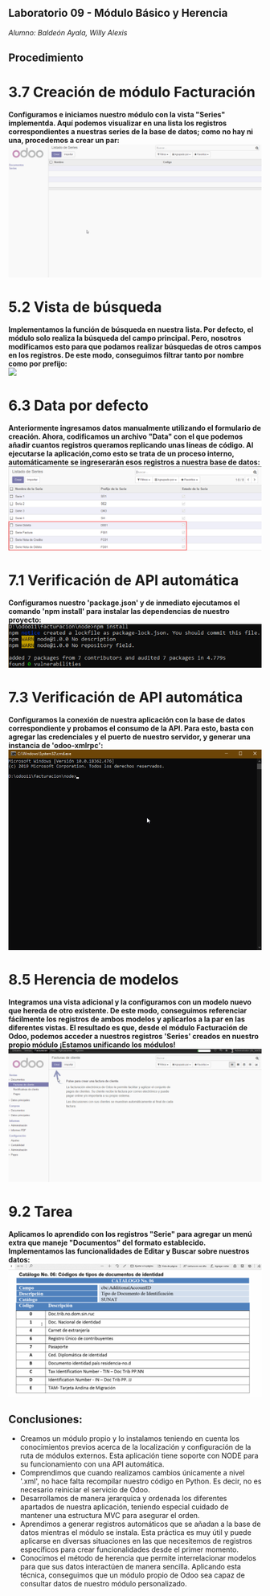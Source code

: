 ## Laboratorio 09 - Módulo Básico y Herencia 
*Alumno: Baldeón Ayala, Willy Alexis*

## Procedimiento

# 3.7 Creación de módulo Facturación
**Configuramos e iniciamos nuestro módulo con la vista "Series" implementda. Aquí podemos visualizar en una lista los registros correspondientes a nuestras series de la base de datos; como no hay ni una, procedemos a crear un par:**  
![](https://github.com/WillyBaldeon/Integraci-n-de-Sistemas-Empresariales-Avanzados/blob/master/Semana%209/3.7%20Creaci%C3%B3n%20de%20m%C3%B3dulo%20Facturaci%C3%B3n.gif)

# 5.2 Vista de búsqueda
**Implementamos la función de búsqueda en nuestra lista. Por defecto, el módulo solo realiza la búsqueda del campo principal. Pero, nosotros modificamos esto para que podamos realizar búsquedas de otros campos en los registros. De este modo, conseguimos filtrar tanto por nombre como por prefijo:**  
![](https://github.com/WillyBaldeon/Integraci-n-de-Sistemas-Empresariales-Avanzados/blob/master/Semana%209/5.2%20Vista%20de%20b%C3%BAsqueda.gif)

# 6.3 Data por defecto
**Anteriormente ingresamos datos manualmente utilizando el formulario de creación. Ahora, codificamos un archivo "Data" con el que podemos añadir cuantos registros queramos replicando unas líneas de código. Al ejecutarse la aplicación,como esto se trata de un proceso interno, automáticamente se ingreserarán esos registros a nuestra base de datos:**  
![](https://github.com/WillyBaldeon/Integraci-n-de-Sistemas-Empresariales-Avanzados/blob/master/Semana%209/6.3%20Data%20por%20defecto.png)

# 7.1 Verificación de API automática
**Configuramos nuestro 'package.json' y de inmediato ejecutamos el comando 'npm install' para instalar las dependencias de nuestro proyecto:**  
![](https://github.com/WillyBaldeon/Integraci-n-de-Sistemas-Empresariales-Avanzados/blob/master/Semana%209/7.1%20Verificaci%C3%B3n%20de%20API%20autom%C3%A1tica.png)

# 7.3 Verificación de API automática
**Configuramos la conexión de nuestra aplicación con la base de datos correspondiente y probamos el consumo de la API. Para esto, basta con agregar las credenciales y el puerto de nuestro servidor, y generar una instancia de 'odoo-xmlrpc':**  
![](https://github.com/WillyBaldeon/Integraci-n-de-Sistemas-Empresariales-Avanzados/blob/master/Semana%209/7.3%20Verificaci%C3%B3n%20de%20API%20autom%C3%A1tica.gif)

# 8.5 Herencia de modelos
**Integramos una vista adicional y la configuramos con un modelo nuevo que hereda de otro existente. De este modo, conseguimos referenciar fácilmente los registros de ambos modelos y aplicarlos a la par en las diferentes vistas. El resultado es que, desde el módulo Facturación de Odoo, podemos acceder a nuestros registros 'Series' creados en nuestro propio módulo ¡Estamos unificando los módulos!**  
![](https://github.com/WillyBaldeon/Integraci-n-de-Sistemas-Empresariales-Avanzados/blob/master/Semana%209/8.5%20Herencia%20de%20modelos.gif)

# 9.2 Tarea
**Aplicamos lo aprendido con los registros "Serie" para agregar un menú extra que maneje "Documentos" del formato establecido. Implementamos las funcionalidades de Editar y Buscar sobre nuestros datos:**  
![](https://github.com/WillyBaldeon/Integraci-n-de-Sistemas-Empresariales-Avanzados/blob/master/Semana%209/9.2%20Tarea.gif)

## Conclusiones:
* Creamos un módulo propio y lo instalamos teniendo en cuenta los conocimientos previos acerca de la localización y configuración de la ruta de módulos externos. Esta aplicación tiene soporte con NODE para su funcionamiento con una API automática.
* Comprendimos que cuando realizamos cambios únicamente a nivel '.xml', no hace falta recompilar nuestro código en Python. Es decir, no es necesario reiniciar el servicio de Odoo.
* Desarrollamos de manera jerarquica y ordenada los diferentes apartados de nuestra aplicación, teniendo especial cuidado de mantener una estructura MVC para asegurar el orden.
* Aprendimos a generar registros automáticos que se añadan a la base de datos mientras el módulo se instala. Esta práctica es muy útil y puede aplicarse en diversas situaciones en las que necesitemos de registros específicos para crear funcionalidades desde el primer momento.
* Conocimos el método de herencia que permite interrelacionar modelos para que sus datos interactúen de manera sencilla. Aplicando esta técnica, conseguimos que un módulo propio de Odoo sea capaz de consultar datos de nuestro módulo personalizado.